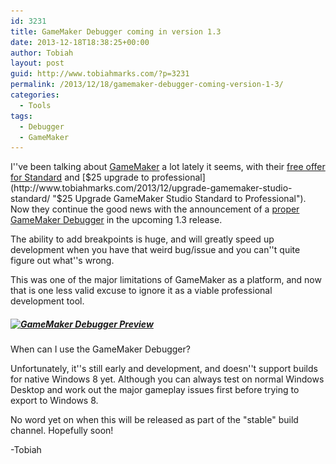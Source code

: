 ```yaml
---
id: 3231
title: GameMaker Debugger coming in version 1.3
date: 2013-12-18T18:38:25+00:00
author: Tobiah
layout: post
guid: http://www.tobiahmarks.com/?p=3231
permalink: /2013/12/18/gamemaker-debugger-coming-version-1-3/
categories:
  - Tools
tags:
  - Debugger
  - GameMaker
---
```

I''ve been talking about [GameMaker](http://www.tobiahmarks.com/tag/gamemaker/ "GameMaker on Tobiah's Blog") a lot lately it seems, with their [free offer for Standard](http://www.tobiahmarks.com/2013/11/gamemaker-studio-standard-free-limited-time/ "GameMaker Studio Standard Free for a limited time!") and [$25 upgrade to professional](http://www.tobiahmarks.com/2013/12/upgrade-gamemaker-studio-standard/ "$25 Upgrade GameMaker Studio Standard to Professional"). Now they continue the good news with the announcement of a <a title="GameMaker Debugger" href="http://yoyogames.com/tech_blog/35" target="_blank">proper GameMaker Debugger</a> in the upcoming 1.3 release.



The ability to add breakpoints is huge, and will greatly speed up development when you have that weird bug/issue and you can''t quite figure out what''s wrong.

This was one of the major limitations of GameMaker as a platform, and now that is one less valid excuse to ignore it as a viable professional development tool.

##### [<img class="aligncenter size-full wp-image-3261" alt="GameMaker Debugger Preview" src="/assets/2013/12/GameMakerDebugger.png?resize=660%2C475" width="660" height="475" srcset="/assets/2013/12/GameMakerDebugger.png?w=926 926w, /assets/2013/12/GameMakerDebugger.png?resize=300%2C216 300w" sizes="(max-width: 660px) 100vw, 660px" data-recalc-dims="1" />](http://yoyogames.com/tech_blog/35)
  
When can I use the GameMaker Debugger?

Unfortunately, it''s still early and development, and doesn''t support builds for native Windows 8 yet. Although you can always test on normal Windows Desktop and work out the major gameplay issues first before trying to export to Windows 8.

No word yet on when this will be released as part of the "stable" build channel. Hopefully soon!

-Tobiah